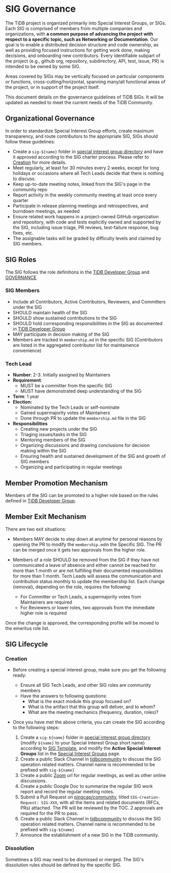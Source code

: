 # SIG Governance

The TiDB project is organized primarily into Special Interest Groups, or SIGs. Each SIG is comprised of members from multiple companies and organizations, with **a common purpose of advancing the project with respect to a specific topic, such as Networking or Documentation**. Our goal is to enable a distributed decision structure and code ownership, as well as providing focused instructions for getting work done, making decisions, and onboarding new contributors. Every identifiable subpart of the project (e.g., github org, repository, subdirectory, API, test, issue, PR) is intended to be owned by some SIG.

Areas covered by SIGs may be vertically focused on particular components or functions, cross-cutting/horizontal, spanning many/all functional areas of the project, or in support of the project itself.

This document details on the governance guidelines of TiDB SIGs. It will be updated as needed to meet the current needs of the TiDB Community.

## Organizational Governance

In order to standardize Special Interest Group efforts, create maximum transparency, and route contributors to the appropriate SIG, SIGs should follow these guidelines:

- Create a `sig-${name}` folder in [special interest group directory](../special-interest-groups) and have it approved according to the SIG charter process. Please refer to [Creation](#Creation) for more details.
- Meet regularly, at least for 30 minutes every 2 weeks, except for long holidays or occasions where all Tech Leads decide that there is nothing to discuss.
- Keep up-to-date meeting notes, linked from the SIG's page in the community repo
- Report activity in the weekly community meeting at least once every quarter
- Participate in release planning meetings and retrospectives, and burndown meetings, as needed
- Ensure related work happens in a project-owned GitHub organization and repository, with code and tests explicitly owned and supported by the SIG, including issue triage, PR reviews, test-failure response, bug fixes, etc.
- The assignable tasks will be graded by difficulty levels and claimed by SIG members.

## SIG Roles

The SIG follows the role definitions in the [TiDB Developer Group](/architecture/README.md#tidb-developer-group) and [GOVERNANCE](/GOVERNANCE.md).

### SIG Members

- Include all Contributors, Active Contributors, Reviewers, and Committers under the SIG
- SHOULD maintain health of the SIG
- SHOULD show sustained contributions to the SIG
- SHOULD hold corresponding responsibilities in the SIG as documented in [TiDB Developer Group](/architecture/README.md#tidb-developer-group)
- MAY participate in decision making of the SIG
- Members are tracked in `membership.md` in the specific SIG (Contributors are listed in the aggregated contributor list for maintainence convenience)

### Tech Lead

  - **Number**: 2-3. Initially assigned by Maintainers
  - **Requirement**:
    - MUST be a committer from the specific SIG
    - MUST have demonstrated deep understanding of the SIG
  - **Term**: 1 year
  - **Election:**
      - Nominated by the Tech Leads or self-nominate
      - Gained supermajority votes of Maintainers
      - Done through PR to update the `membership.md` file in the SIG
- **Responsibilities**
    - Creating new projects under the SIG
    - Triaging issues/tasks in the SIG
    - Mentoring members of the SIG
    - Organizing discussions and drawing conclusions for decision making within the SIG
    - Ensuring health and sustained development of the SIG and growth of SIG members
    - Organizing and participating in regular meetings

## Member Promotion Mechanism

Members of the SIG can be promoted to a higher role based on the rules defined in [TiDB Developer Group](/architecture/README.md#tidb-developer-group). 

## Member Exit Mechanism

There are two exit situations:

- Members MAY decide to step down at anytime for personal reasons by opening the PR to modify the `membership.md`in the Specific SIG. The PR can be merged once it gets two approvals from the higher role.

- Members of a role SHOULD be removed from the SIG if they have not communicated a leave of absence and either cannot be reached for more than 1 month or are not fulfilling their documented responsibilities for more than 1 month. Tech Leads will assess the communication and contribution status monthly to update the membership list. Each change (removal), depending on the role, requires the following:

    - For Committer or Tech Leads, a supermajority votes from Maintainers are required
    - For Reviewers or lower roles, two approvals from the immediate higher role is required

Once the change is approved, the corresponding profile will be moved to the emeritus role list.

## SIG Lifecycle

### Creation

* Before creating a special interest group, make sure you get the following ready:
  * Ensure all SIG Tech Leads, and other SIG roles are community members
  * Have the answers to following questions:
    * What is the exact module this group focused on?
    * What is the artifact that this group will deliver, and to whom?
    * What are the meeting mechanics (frequency, duration, roles)?

* Once you have met the above criteria, you can create the SIG according to the following steps:

	1. Create a `sig-${name}` folder in [special interest group directory](../special-interest-groups) (modify `${name}` to your Special Interest Group short name) according to [SIG Template](../special-interest-groups/sig-template), and modify the **Active Special Interest Groups** list in the [Special Interest Groups](../special-interest-groups/README.md) page. 
	2. Create a public Slack Channel in [tidbcommunity](https://pingcap.com/tidbslack/) to discuss the SIG operation related matters. Channel name is recommended to be prefixed with `sig-${name}`
	3. Create a public [Zoom](https://zoom.com/) url for regular meetings, as well as other online discussions.
	4. Create a public Google Doc to summarize the regular SIG work report and record the regular meeting notes.
	5. Submit a Pull Request on [pingcap/community](https://github.com/pingcap/community), titled `SIG-Creation-Request: SIG-XXX`, with all the items and related documents (RFCs, PRs) attached. The PR will be reviewed by the TOC. 2 approvals are required for the PR to pass.
	6. Create a public Slack Channel in [tidbcommunity](https://pingcap.com/tidbslack/) to discuss the SIG operation related matters. Channel name is recommended to be prefixed with `sig-${name}`
	7. Announce the establishment of a new SIG in the TiDB community.

### Dissolution

Sometimes a SIG may need to be dismissed or merged. The SIG's dissolution rules should be defined by the specific SIG.
